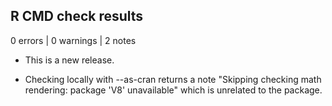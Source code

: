 ## R CMD check results

0 errors | 0 warnings | 2 notes

* This is a new release.

* Checking locally with --as-cran returns a note "Skipping checking math rendering: package 'V8' unavailable" which is unrelated to the package.
